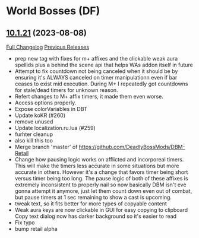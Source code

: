 # <DBM Mod> World Bosses (DF)

## [10.1.21](https://github.com/DeadlyBossMods/DBM-Retail/tree/10.1.21) (2023-08-08)
[Full Changelog](https://github.com/DeadlyBossMods/DBM-Retail/compare/10.1.20...10.1.21) [Previous Releases](https://github.com/DeadlyBossMods/DBM-Retail/releases)

- prep new tag with fixes for m+ affixes and the clickable weak aura spellids plus a behind the scene api that helps WAs addon itself in future  
- Attempt to fix countdown not being canceled when it should be by ensuring it's ALWAYS canceled on timer manipulationn even if bar ceases to exist mid execution. During M+ I repeatedly got countdowns for stale/dead timers for unknown reason.  
- Refert changes to M+ affix timers, it made them even worse.  
- Access options properly.  
- Expose colorVariables in DBT  
- Update koKR (#260)  
- remove unused  
- Update localization.ru.lua (#259)  
- furhter cleanup  
- also kill this too  
- Merge branch 'master' of https://github.com/DeadlyBossMods/DBM-Retail  
- Change how pausing logic works on afflicted and incorporeal timers. This will make the timers less accurate in some situations but more accurate in others. However it's a change that favors timer being short versus timer being too long. The pause logic of both of these affixes is extremely inconsistent to properly nail so now basically DBM isn't eve gonna attempt it anymore, just let them count down even out of combat, but pause timers at 1 sec remaining to show a cast is upcoming.  
- tweak text, so it fits better for more types of copyable content  
- Weak aura keys are now clickable in GUI for easy copying to clipboard Copy text dialog now has darker background so it's easier to read  
- Fix typo  
- bump retail alpha  

